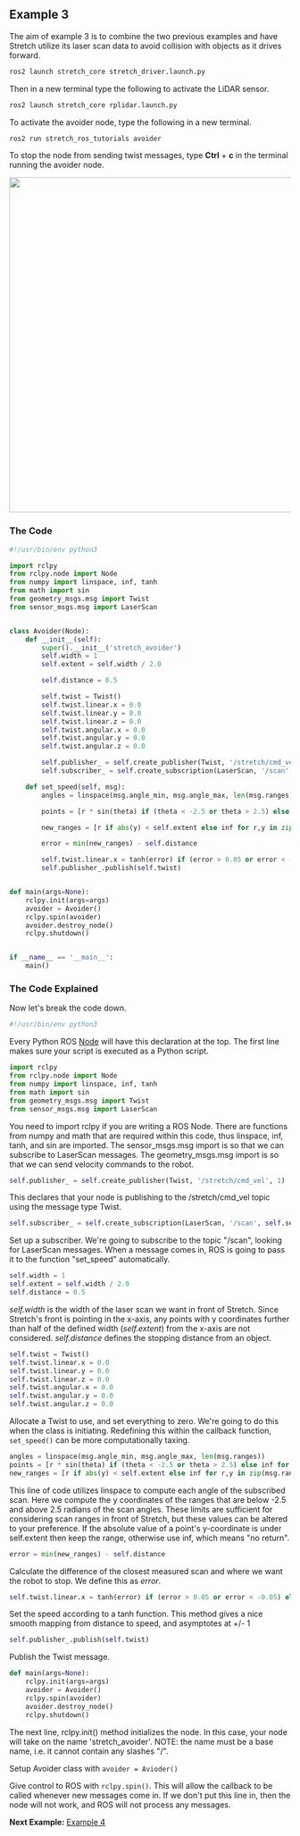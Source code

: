 ## Example 3

The aim of example 3 is to combine the two previous examples and have Stretch utilize its laser scan data to avoid collision with objects as it drives forward.

```bash
ros2 launch stretch_core stretch_driver.launch.py
```
Then in a new terminal type the following to activate the LiDAR sensor.
```bash
ros2 launch stretch_core rplidar.launch.py
```
To activate the avoider node, type the following in a new terminal.
```bash
ros2 run stretch_ros_tutorials avoider
```
To stop the node from sending twist messages, type **Ctrl** + **c** in the terminal running the avoider node.

<p align="center">
  <img height=600 src="images/avoider.gif"/>
</p>

### The Code

```python
#!/usr/bin/env python3

import rclpy
from rclpy.node import Node
from numpy import linspace, inf, tanh
from math import sin
from geometry_msgs.msg import Twist
from sensor_msgs.msg import LaserScan


class Avoider(Node):
    def __init__(self):
        super().__init__('stretch_avoider')
        self.width = 1
        self.extent = self.width / 2.0

        self.distance = 0.5

        self.twist = Twist()
        self.twist.linear.x = 0.0
        self.twist.linear.y = 0.0
        self.twist.linear.z = 0.0
        self.twist.angular.x = 0.0
        self.twist.angular.y = 0.0
        self.twist.angular.z = 0.0

        self.publisher_ = self.create_publisher(Twist, '/stretch/cmd_vel', 1)
        self.subscriber_ = self.create_subscription(LaserScan, '/scan', self.set_speed, 10)

    def set_speed(self, msg):
        angles = linspace(msg.angle_min, msg.angle_max, len(msg.ranges))

        points = [r * sin(theta) if (theta < -2.5 or theta > 2.5) else inf for r,theta in zip(msg.ranges, angles)]

        new_ranges = [r if abs(y) < self.extent else inf for r,y in zip(msg.ranges, points)]

        error = min(new_ranges) - self.distance

        self.twist.linear.x = tanh(error) if (error > 0.05 or error < -0.05) else 0
        self.publisher_.publish(self.twist)


def main(args=None):
    rclpy.init(args=args)
    avoider = Avoider()
    rclpy.spin(avoider)
    avoider.destroy_node()
    rclpy.shutdown()


if __name__ == '__main__':
    main()
```

### The Code Explained

Now let's break the code down.

```python
#!/usr/bin/env python3
```
Every Python ROS [Node](http://wiki.ros.org/Nodes) will have this declaration at the top. The first line makes sure your script is executed as a Python script.


```python
import rclpy
from rclpy.node import Node
from numpy import linspace, inf, tanh
from math import sin
from geometry_msgs.msg import Twist
from sensor_msgs.msg import LaserScan
```
You need to import rclpy if you are writing a ROS Node. There are functions from numpy and math that are required within this code, thus linspace, inf, tanh, and sin are imported. The sensor_msgs.msg import is so that we can subscribe to LaserScan messages. The geometry_msgs.msg import is so that we can send velocity commands to the robot.


```python
self.publisher_ = self.create_publisher(Twist, '/stretch/cmd_vel', 1)
```
This declares that your node is publishing to the /stretch/cmd_vel topic using the message type Twist.


```python
self.subscriber_ = self.create_subscription(LaserScan, '/scan', self.set_speed, 10)
```
Set up a subscriber.  We're going to subscribe to the topic "/scan", looking for LaserScan messages.  When a message comes in, ROS is going to pass it to the function "set_speed" automatically.


```python
self.width = 1
self.extent = self.width / 2.0
self.distance = 0.5
```
*self.width* is the width of the laser scan we want in front of Stretch. Since Stretch's front is pointing in the x-axis, any points with y coordinates further than half of the defined width (*self.extent*) from the x-axis are not considered. *self.distance* defines the stopping distance from an object.


```python
self.twist = Twist()
self.twist.linear.x = 0.0
self.twist.linear.y = 0.0
self.twist.linear.z = 0.0
self.twist.angular.x = 0.0
self.twist.angular.y = 0.0
self.twist.angular.z = 0.0
```
Allocate a Twist to use, and set everything to zero.  We're going to do this when the class is initiating. Redefining this within the callback function, `set_speed()` can be more computationally taxing.

```python
angles = linspace(msg.angle_min, msg.angle_max, len(msg.ranges))
points = [r * sin(theta) if (theta < -2.5 or theta > 2.5) else inf for r,theta in zip(msg.ranges, angles)]
new_ranges = [r if abs(y) < self.extent else inf for r,y in zip(msg.ranges, points)]
```
This line of code utilizes linspace to compute each angle of the subscribed scan. Here we  compute the y coordinates of the ranges that are below -2.5 and above 2.5 radians of the scan angles. These limits are sufficient for considering scan ranges in front of Stretch, but these values can be altered to your preference. If the absolute value of a point's y-coordinate is under self.extent then keep the range, otherwise use inf, which means "no return".


```python
error = min(new_ranges) - self.distance
```
Calculate the difference of the closest measured scan and where we want the robot to stop. We define this as *error*.


```python
self.twist.linear.x = tanh(error) if (error > 0.05 or error < -0.05) else 0
```
Set the speed according to a tanh function. This method gives a nice smooth mapping from distance to speed, and asymptotes at +/- 1


```python
self.publisher_.publish(self.twist)
```
Publish the Twist message.

```python
def main(args=None):
    rclpy.init(args=args)
    avoider = Avoider()
    rclpy.spin(avoider)
    avoider.destroy_node()
    rclpy.shutdown()
```
The next line, rclpy.init() method initializes the node. In this case, your node will take on the name 'stretch_avoider'. NOTE: the name must be a base name, i.e. it cannot contain any slashes "/".

Setup Avoider class with `avoider = Avioder()`

Give control to ROS with `rclpy.spin()`. This will allow the callback to be called whenever new messages come in. If we don't put this line in, then the node will not work, and ROS will not process any messages.

**Next Example:** [Example 4](example_4.md)
